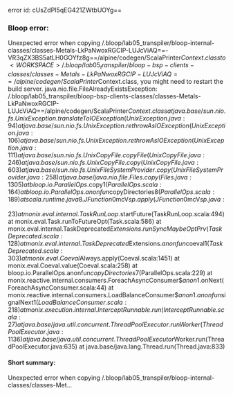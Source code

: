 error id: cUsZdPI5qEG421ZWtbUOYg==
### Bloop error:

Unexpected error when copying <WORKSPACE>/.bloop/lab05_transpiler/bloop-internal-classes/classes-Metals-LkPaNwoxRGCIP-LUJcViAQ==-VR3qZX3BS5atLH0GOYfz8g==/alpine/codegen/ScalaPrinter$Context.class to <WORKSPACE>/.bloop/lab05_transpiler/bloop-bsp-clients-classes/classes-Metals-LkPaNwoxRGCIP-LUJcViAQ==/alpine/codegen/ScalaPrinter$Context.class, you might need to restart the build server.
java.nio.file.FileAlreadyExistsException: <WORKSPACE>/.bloop/lab05_transpiler/bloop-bsp-clients-classes/classes-Metals-LkPaNwoxRGCIP-LUJcViAQ==/alpine/codegen/ScalaPrinter$Context.class
	at java.base/sun.nio.fs.UnixException.translateToIOException(UnixException.java:94)
	at java.base/sun.nio.fs.UnixException.rethrowAsIOException(UnixException.java:106)
	at java.base/sun.nio.fs.UnixException.rethrowAsIOException(UnixException.java:111)
	at java.base/sun.nio.fs.UnixCopyFile.copyFile(UnixCopyFile.java:246)
	at java.base/sun.nio.fs.UnixCopyFile.copy(UnixCopyFile.java:603)
	at java.base/sun.nio.fs.UnixFileSystemProvider.copy(UnixFileSystemProvider.java:258)
	at java.base/java.nio.file.Files.copy(Files.java:1305)
	at bloop.io.ParallelOps$.copy$1(ParallelOps.scala:164)
	at bloop.io.ParallelOps$.$anonfun$copyDirectories$8(ParallelOps.scala:189)
	at scala.runtime.java8.JFunction0$mcV$sp.apply(JFunction0$mcV$sp.java:23)
	at monix.eval.internal.TaskRunLoop$.startFuture(TaskRunLoop.scala:494)
	at monix.eval.Task.runToFutureOpt(Task.scala:586)
	at monix.eval.internal.TaskDeprecated$Extensions.runSyncMaybeOptPrv(TaskDeprecated.scala:128)
	at monix.eval.internal.TaskDeprecated$Extensions.$anonfun$coeval$1(TaskDeprecated.scala:303)
	at monix.eval.Coeval$Always.apply(Coeval.scala:1451)
	at monix.eval.Coeval.value(Coeval.scala:258)
	at bloop.io.ParallelOps$.$anonfun$copyDirectories$7(ParallelOps.scala:229)
	at monix.reactive.internal.consumers.ForeachAsyncConsumer$$anon$1.onNext(ForeachAsyncConsumer.scala:44)
	at monix.reactive.internal.consumers.LoadBalanceConsumer$$anon$1.$anonfun$signalNext$1(LoadBalanceConsumer.scala:218)
	at monix.execution.internal.InterceptRunnable.run(InterceptRunnable.scala:27)
	at java.base/java.util.concurrent.ThreadPoolExecutor.runWorker(ThreadPoolExecutor.java:1136)
	at java.base/java.util.concurrent.ThreadPoolExecutor$Worker.run(ThreadPoolExecutor.java:635)
	at java.base/java.lang.Thread.run(Thread.java:833)
#### Short summary: 

Unexpected error when copying <WORKSPACE>/.bloop/lab05_transpiler/bloop-internal-classes/classes-Met...